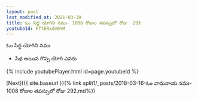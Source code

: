 ```yaml
---
layout: post
last_modified_at: 2021-03-30
title: ఓం సిద్ధ యోగిని నమః- 1008 రోజుల తపస్సులో రోజు  293
youtubeId: FftERxdv0YM
---
```

 
 
 ఓం సిద్ధ యోగిని నమః  
 
 -  సిధ అయిన గొప్ప యోగి ఎవరు 
 
  
 
  
 
 
 
 
 
 


{% include youtubePlayer.html id=page.youtubeId %}
 
[Next]({{ site.baseurl }}{% link  split1/_posts/2018-03-16-ఓం వామనాయ నమః- 1008 రోజుల తపస్సులో రోజు  292.md%})
 
